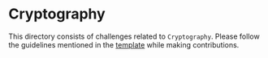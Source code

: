 # Cryptography

This directory consists of challenges related to `Cryptography`. Please follow the guidelines mentioned in the [template](../README.md) while making contributions.